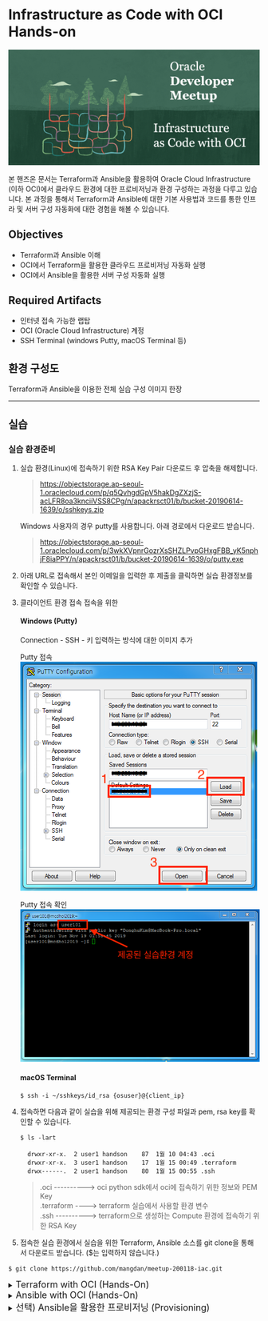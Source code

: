 # Infrastructure as Code with OCI Hands-on
![](images/logo.png)

본 핸즈온 문서는 Terraform과 Ansible을 활용하여 Oracle Cloud Infrastructure (이하 OCI)에서 클라우드 환경에 대한 프로비저닝과 환경 구성하는 과정을 다루고 있습니다. 본 과정을 통해서 Terraform과 Ansible에 대한 기본 사용법과 코드를 통한 인프라 및 서버 구성 자동화에 대한 경험을 해볼 수 있습니다.

## Objectives
* Terraform과 Ansible 이해
* OCI에서 Terraform을 활용한 클라우드 프로비저닝 자동화 실행
* OCI에서 Ansible을 활용한 서버 구성 자동화 실행

## Required Artifacts
* 인터넷 접속 가능한 랩탑
* OCI (Oracle Cloud Infrastructure) 계정
* SSH Terminal (windows Putty, macOS Terminal 등)

## 환경 구성도
Terraform과 Ansible을 이용한 전체 실습 구성 이미지 한장


---

## 실습

### 실습 환경준비
1. 실습 환경(Linux)에 접속하기 위한 RSA Key Pair 다운로드 후 압축을 해제합니다.
    > https://objectstorage.ap-seoul-1.oraclecloud.com/p/q5QvhgdGpV5hakDgZXzjS-acLFR8oa3knciiVSS8CPg/n/apackrsct01/b/bucket-20190614-1639/o/sshkeys.zip

    Windows 사용자의 경우 putty를 사용합니다. 아래 경로에서 다운로드 받습니다.
    > https://objectstorage.ap-seoul-1.oraclecloud.com/p/3wkXVpnrGozrXsSHZLPvpGHxgFBB_yK5nphjF8iaPPY/n/apackrsct01/b/bucket-20190614-1639/o/putty.exe
 
2. 아래 URL로 접속해서 본인 이메일을 입력한 후 제출을 클릭하면 실습 환경정보를 확인할 수 있습니다.

3. 클라이언트 환경 접속
    접속을 위한 

    #### Windows (Putty)
    Connection - SSH - 키 입력하는 방식에 대한 이미지 추가

    Putty 접속
    ![](images/putty1.png)

    Putty 접속 확인
    ![](images/putty2.png)

    #### macOS Terminal
    ```
    $ ssh -i ~/sshkeys/id_rsa {osuser}@{client_ip}
    ```

4. 접속하면 다음과 같이 실습을 위해 제공되는 환경 구성 파일과 pem, rsa key를 확인할 수 있습니다.
    ```shell
    $ ls -lart

      drwxr-xr-x.  2 user1 handson    87  1월 10 04:43 .oci
      drwxr-xr-x.  3 user1 handson    17  1월 15 00:49 .terraform
      drwx------.  2 user1 handson    80  1월 15 00:55 .ssh
    ```

    > .oci    ----------> oci python sdk에서 oci에 접속하기 위한 정보와 PEM Key  
    > .terraform  ----> terraform 실습에서 사용할 환경 변수   
    > .ssh  ----------> terraform으로 생성하는 Compute 환경에 접속하기 위한 RSA Key

5. 접속한 실습 환경에서 실습을 위한 Terraform, Ansible 소스를 git clone을 통해서 다운로드 받습니다. ($는 입력하지 않습니다.)
```
$ git clone https://github.com/mangdan/meetup-200118-iac.git
```

<details>
<summary>
<font size=4>Terraform with OCI (Hands-On)</font>
</summary>

> 실습 환경에는 이미 Terraform이 설치되어 제공됩니다. Terraform 설치와 관련해서는 아래 URL을 참고합니다.  
> https://learn.hashicorp.com/terraform/getting-started/install.html

Terraform 설치 확인
```shell
$ terraform version
```

### 실습용 Terraform 소스 구조
OCI용 테라폼 프로젝트의 디렉토리 구조는 다음과 같습니다.
> 실습에서 사용되는 모듈은 compartment, vcn, compute입니다.

```shell
$ cd meetup-200118-iac/terraform
```

제공되는 샘플은 루트 경로에 provider.tf, main.tf, vars.tf가 존재하고 이를 사용해서 하위 모듈을 실행하는 형태로 구성되어 있습니다.
1. OCI provider 정의
2. terraform에서 사용할 변수 값을 정의하고 루트의 vars.tf에 값을 매핑
3. 실행할 모듈을 정의 (모듈로 변수값 전달)
4. 모듈별로 resource 정의

![](images/terraform_sample_structure.png)

다음은 변수가 어떤식으로 할당되는지를 보여주는 그림입니다.

> Terraform의 변수는 기본적으로 환경변수 혹은 tfvars 파일에 정의한 값이 할당되는데, 할당된 변수값은 같은 위치의 Block Type (resource, data등)에서 참조합니다. 따라서 상위 변수의 값을 하위 모듈에 다시 매핑을 해야 하며, 하위 모듈의 경우도 동일하게 변수를 가지고 있어야 합니다.

변수가 매핑되는 순서입니다.
1. env.tfvars에 정의된 값을 루트의 vars.tf에 할당
2. 루트의 vars.tf를 main.tf, provider.tf에서 사용
3. 루트의 main.tf에서 하위 모듈(compute, compartment, vcn)이 가지고 있는 vars.tf에 값을 전달
4. 각 모듈에서 동일한 위치에 존재하는 vars.tf 참조

![](images/terraform_sample_var_explain.png)


### Terraform Init
provider.tf가 있는 위치에서 다음과 같이 init을 실행합니다. 이 작업은 provider에서 제공하는 terraform plugin을 OS환경에 맞게 다운로드 혹은 업데이트하며, 실행할 모듈의 정보에 대한 내용을 json파일로 생성합니다.

```shell
$ cd meetup-200118-iac/terraform

$ terraform init
```

OCI Plugin과 Module 확인
```shell
$ tree .terraform

.terraform/
├── modules
│   └── modules.json
└── plugins
    └── linux_amd64
        ├── lock.json
        └── terraform-provider-random_v2.2.1_x4
```

### Terraform Plan
동일한 경로에서 다음과 같이 수행합니다. **{os_user}** 부분을 자신의 os userid(e.g. user1)로 지정합니다.

```shell
$ terraform plan -var-file="/home/{os_user}/.terraform/env/env.tfvars"

Plan: 14 to add, 0 to change, 0 to destroy.
```

### Terraform Apply
동일한 경로에서 다음과 같이 수행합니다. 마찬가지로 **{os_user}** 부분을 자신의 os userid(e.g. user1)로 지정합니다.

```shell
$ terraform apply -var-file="/home/{os_user}/.terraform/env/env.tfvars"
```

실행하면 다음과 같이 Apply 실행에 대한 최종 Approve 여부를 물어봅니다. yes를 입력하고 엔터를 입력합니다.

> apply와 destroy의 경우는 기본적으로 Approve 여부를 물어보는데, 실행시에 다음과 같이 auto-approve 옵션을 주면 Approve 단계를 건너뜁니다.  
> terraform apply --auto-approve


```shell
Do you want to perform these actions?
  Terraform will perform the actions described above.
  Only 'yes' will be accepted to approve.

  Enter a value: yes
```

생성이 완료되면 다음과 같은 메시지를 볼 수 있습니다.
```shell
Apply complete! Resources: 14 added, 0 changed, 0 destroyed.
```

### OCI Console에서 생성된 Resource 확인
1. 다음 주소로 OCI Console에 접속합니다.
    > https://console.ap-seoul-1.oraclecloud.com

2. 실습을 위해 각자 제공된 Cloud Tenant(e.g. meetup101)를 입력한 후 **Continue** 를 클릭합니다.
    ![](images/oci_console_login_tenancy.png)

3. 실습을 위해 각자 제공된 OCI 계정(ID/PW)을 입력한 후 **Sign In** 을 클릭합니다.
    ![](images/oci_console_login_user.png)

4. Compute Instance 확인을 위해 다음 페이지로 이동합니다.
    > 좌측 상단 햄버거 메뉴 > Compute > Instances
    ![](images/oci_menu_compute_instances.png)

5. 생성된 Compartment와 Instance를 확인합니다.
    ![](images/oci_compute_created.png)

6. 마찬가지로 생성된 VCN 확인을 위해 다음 페이지로 이동합니다.
    > 좌측 상단 햄버거 메뉴 > Networking > Virtual Cloud Networks

7. 생성된 VCN을 확인합니다.
    ![](images/oci_vcn_created.png)

</details>

<details>
<summary>
<font size=4>Ansible with OCI (Hands-On)</font>
</summary>

### 실습 환경 (그림 한장)
* Ansible Control Server
* Ansible Target Server

Ansible은 Python 기반으로 개발된 오픈소스로 Python2(2.7) 혹은 Python3(3.5+)를 필요로 합니다. 실습 환경에는 이미 Python2가 설치되어 제공되고 있으며, Python Package Manager인 pip와 Python 가상환경 (virtualenv)에서 실습을 위한 Python virtualenv가 설치되어 제공됩니다. 

python, pip, virtualenv 설치 확인
```shell
$ python --verion

$ pip --version

$ virtualenv --version
```

### Python virtualenv 생성 및 Ansible, OCI Python SDK 설치

1. virtualenv 환경 생성 및 가상환경을 실행합니다.
    ```shell
    $ virtualenv oci-ansible

    $ source ~/oci-ansible/bin/activate
    ```

    가상환경을 실행하면 Shell Prompt가 다음과 같이 변경됩니다.
    ```shell
    $ (oci-ansible)
    ```

2. Python 가상환경에 ansible 설치 및 설치 확인을 합니다.
    > $ (oci-ansible)은 입력하지 않습니다.

    ```shell
    $ (oci-ansible) pip install ansible

    $ (oci-ansible) ansible --version
    ```

3. OCI Python SDK를 설치합니다. 
    > Oracle에서 제공하는 OCI Ansible Module은 내부적으로 OCI에서 제공하는 Python SDK를 사용합니다. 따라서 해당 Module을 사용하기 위해 OCI Python SDK를 설치해야 합니다.

    ```
    $ (oci-ansible) pip install oci
    ```

### Ansible OCI Module 다운로드, 설치, 접속 테스트
Ansible OCI Module은 Ansible Galaxy에서 Role로 제공되고 있으며, GitHub에서도 다운로드 받을 수 있습니다. 본 실습에서는 Ansible Galaxy에서 다운로드 받아서 설치를 진행합니다.

1. Ansible OCI Module 다운로드 (from Ansible Galaxy)
    > 참고) OCI Ansible Module in Ansible Galaxy
    > https://galaxy.ansible.com/oracle/oci_ansible_modules

    ```
    $ (oci-ansible) ansible-galaxy install oracle.oci_ansible_modules
    ```

    <details>
    <summary>참고) Ansible OCI Module from GitHub</summary>

    ```
    $ (oci-ansible) git clone https://github.com/oracle/oci-ansible-modules.git
    ```

    </details>

2. 다운로드 받은 Ansible OCI Module을 Python Package로 설치합니다. 일반적으로 Python 인터프리터의 site-packages 디렉토리에 설치됩니다.
    ```shell
    $ (oci-ansible) ~/.ansible/roles/oracle.oci_ansible_modules/install.py
    ```

3. Ansible OCI Module에서 제공하는 Dynamic Inventory를 사용하여 접속을 테스트합니다.
    ```shell
    $ (oci-ansible) ansible-inventory -i ~/.ansible/roles/oracle.oci_ansible_modules/inventory-script/oci_inventory.py --list
    ```

    실행하면 생성된 Compartment이름(meetup-compartment-숫자)과 하위 Host IP 주소를 확인할 수 있습니다.
    ```json
    "meetup-compartment-숫자": {
        "hosts": [
            "140.238.0.xx", 
            "140.238.13.xxx"
        ]
    },
    ```

4. 위에서 확인한 Compartment명을 이용해서 해당 Host에 Ping 테스트를 수행합니다. 여기서 **{compartment}**는 위에서 확인한 **meetup-compartment-숫자**로 대체한 후 실행합니다.

    대상 서버에 접속할때마다 key를 입력하지 않도록 known_hosts에 등록하기 위해 yes를 입력하는 프롬프트가 나오는데, 아래와 같이 환경 변수를 추가하면 체크하지 않고 넘어갑니다.
    ```shell
    $ (oci-ansible) export ANSIBLE_HOST_KEY_CHECKING=False
    ```

    ```shell
    $ (oci-ansible) ansible -i ~/.ansible/roles/oracle.oci_ansible_modules/inventory-script/oci_inventory.py {compartment} -u opc -m ping --private-key=~/.ssh/id_rsa
    ```

    예시입니다.
    ```shell
    $ (oci-ansible) ansible -i ~/.ansible/roles/oracle.oci_ansible_modules/inventory-script/oci_inventory.py meetup-compartment-39626 -u opc -m ping --private-key=~/.ssh/id_rsa
    ```

    PING 테스트 결과입니다.
    ```
    140.238.0.xx | SUCCESS => {
        "ansible_facts": {
            "discovered_interpreter_python": "/usr/bin/python"
        }, 
        "changed": false, 
        "ping": "pong"
    }

    140.238.13.xxx | SUCCESS => {
        "ansible_facts": {
            "discovered_interpreter_python": "/usr/bin/python"
        }, 
        "changed": false, 
        "ping": "pong"
    }
    ```

### Ansible을 활용한 서버 구성 (Configuration) 
OCI Compute (Linux)에 Nginx + PHP-FPM + MariaDB + Wordpress 조합의 환경을 구성해봅니다. 

전체 그림 한장 추가!!!!

1. 환경 구성을 위한 실습용 Playbook과 Role(Task, Handler, Template)은 다음 위치에서 확인할 수 있습니다. 
    ```
    $ (oci-ansible) cd meetup-200118-iac/ansible/wordpress-nginx_rhel7
    ```

2. 실습용 Ansible Playbook과 Role이 포함된 전체 디렉토리 구성은 다음과 같습니다.
    - group_vars : 전체 task에서 사용할 변수값
    - roles  
        ├── common : yum package repository 구성용 task  
        ├── mariadb : MariaDB 설치, 구성, 시작 task  
        ├── nginx : Nginx 설치, 구성, 시작 task  
        ├── php-fpm : php-fpm 설치, 구성, 시작 task  
        └── wordpress : wordpress 설치, 구성, 시작 task  
    - site.yml : 전체 Role을 실행하기 위한 Playbook

    ```shell
    wordpress-nginx_rhel7/
    ├── group_vars
    │   └── all
    ├── roles
    │   ├── common
    │   │   ├── files
    │   │   │   ├── RPM-GPG-KEY-EPEL-7
    │   │   │   ├── RPM-GPG-KEY-NGINX
    │   │   │   ├── RPM-GPG-KEY-remi
    │   │   │   ├── epel.repo
    │   │   │   ├── nginx.repo
    │   │   │   └── remi.repo
    │   │   └── tasks
    │   │       └── main.yml
    │   ├── mariadb
    │   │   ├── handlers
    │   │   │   └── main.yml
    │   │   ├── tasks
    │   │   │   └── main.yml
    │   │   └── templates
    │   │       └── my.cnf.j2
    │   ├── nginx
    │   │   ├── handlers
    │   │   │   └── main.yml
    │   │   ├── tasks
    │   │   │   └── main.yml
    │   │   └── templates
    │   │       └── default.conf
    │   ├── php-fpm
    │   │   ├── handlers
    │   │   │   └── main.yml
    │   │   ├── tasks
    │   │   │   └── main.yml
    │   │   └── templates
    │   │       └── wordpress.conf
    │   └── wordpress
    │       ├── tasks
    │       │   └── main.yml
    │       └── templates
    │           └── wp-config.php
    └── site.yml
    ```

3. Ansible Playbook을 실행합니다. **{compartment}** 부분을 실제 compartment명(e.g. meetup-compartment-39626)으로 대체합니다.

    ```shell
    $ (oci-ansible) ansible-playbook -i ~/.ansible/roles/oracle.oci_ansible_modules/inventory-script/oci_inventory.py -l {compartment} site.yml
    ```

    예시입니다.
    ```shell
    $ (oci-ansible) ansible-playbook -i ~/.ansible/roles/oracle.oci_ansible_modules/inventory-script/oci_inventory.py -l meetup-compartment-39626 site.yml
    ```

4. 성공적으로 완료되면 다음과 같이 변경된 구성의 개수(41개)를 확인할 수 있습니다.
    ```shell
    PLAY RECAP ************************************************************************************************************
140.238.18.xxx             : ok=45   changed=41   unreachable=0    failed=0    skipped=0    rescued=0    ignored=0   
140.238.3.xx               : ok=45   changed=41   unreachable=0    failed=0    skipped=0    rescued=0    ignored=0
    ```

5. 설치된 Wordpress에 접속해봅니다. 두 개의 Compute Instance를 모두 확인해봅니다.
    > 구성 화면에서 간단히 사이트 이름, 관리자 ID, 이메일, 패스워드를 입력하여 완료하면 Wordpress의 기본 화면을 볼 수 있습니다.

    * 1번 Instance의 Wordpress 구성 화면 (영어 버전)
      ![](images/wordpress-config-en.png)

    * 2번 Instance의 Wordpress 구성 완료 화면 (한국어 버전)  
      ![](images/wordpress-main-ko.png)

### Terraform Destroy
구성한 모든 Compute Instance와 VCN을 삭제합니다.

  1. terraform 폴더로 이동
    ```shell
    $ (oci-ansible) cd ~/meetup-200118-iac/terraform 
    ```
  
  2. Terrafory Destroy 실행
    ```shell
    $ (oci-ansible) terraform destroy -var-file="/home/user1/.terraform/env/env.tfvars" --auto-approve
    ```

</details>


<details>
<summary>
<font size=4>선택) Ansible을 활용한 프로비저닝 (Provisioning)</font>
</summary>

OCI에 Oracle Autonomous Data warehouse(ADW)를 프로비저닝해봅니다.

1. 실습용 Playbook
    ```
    $ cd meetup-200118-iac/oci

    compartment.yml
    adw.yml
    ```

2. tenancy_ocid 확인
    아래 제공되는 config파일에서 tenancy의 id를 확인하고 메모합니다.

    ```
    $ cat ~/.oci/config

    [DEFAULT]
    tenancy=ocid1.tenancy.oc1..aaaaaaaaczntdhqaqsnfxfykqymelumoplqe5d6amg7ecsaykku6ukiwc37q
    user=ocid1.user.oc1..aaaaaaaaecuviw4zez73bajvj4a7ccdkxkpz7axmcu5yjobtqny3dw753nda
    key_file=~/.oci/oci_api_key.pem
    fingerprint=48:1a:98:8c:cd:f6:63:4b:fb:4d:8d:26:44:aa:37:f6
    region=ap-seoul-1
    ```

3. 먼저 ADW를 생성하기 위한 Compartment를 생성합니다. 다음은 Compartment 생성을 위한 Playbook입니다.
  
  * compartment.yml playbook 내용
    ```yml
    ---
    # Compartment Module
    - name: Compartment Module
      connection: local
      hosts: localhost
      tasks:
        - name: Create a compartment
          oci_compartment:
            parent_compartment_id: '{{ tenancy_id }}'
            name: ansible_compartment 
            description: Compartment for Ansible handson 
          register: result
          tags:
            - create_compartment
        - name: Delete compartment
          oci_compartment:
            compartment_id: '{{ compartment_id }}'
            state: absent
          register: result
          tags:
            - delete_compartment
        - name: Get details of a root compartment
          oci_compartment_facts:
            compartment_id: '{{ tenancy_id }}'
            name: '{{ compartment_name }}'
            fetch_subcompartments: True 
          register: result
          tags:
            - get_compartments
        - name: Print result
          debug:
            msg: '{{ result }}'
          tags:
            - always
    ```

4. 아래의 스크립트를 실행합니다. **{tenancy_ocid}** 부분을 위에서 메모한 tenancy_ocid로 대체하여 실행합니다.

    ```
    $ ansible-playbook -i ~/.ansible/roles/oracle.oci_ansible_modules/inventory-script/oci_inventory.py playbooks/compartment.yml -t create_compartment -e "{tenancy_ocid}"
    ```

5. 실행하면 Compartment가 생성되며, 생성된 결과가 다음과 같이 출력됩니다. 아래 id의 값을 메모합니다.

    ![](images/ansible_compartment_result.png)
    

6. Oracle Autonomous Data Warehouse를 위에서 생성한 Compartment에 생성합니다. 다음은 ADW를 생성하기 위한 Playbook입니다.

  * adw.yml playbook
    ```yml
    ---
    # Create Autonomous Data Warehouse
    - name: Autonomous Data Warehouse Module
      connection: local
      hosts: localhost
      tasks:
        - name: Create Autonomous Data Warehouse
          oci_autonomous_data_warehouse:
            compartment_id: '{{ compartment_id }}'
            admin_password: 'WelCome123##'
            data_storage_size_in_tbs: 1
            cpu_core_count: 2
            db_name: 'ansible-adw'
            display_name: 'ansible-adw'
            license_model: 'LICENSE_INCLUDED'
            freeform_tags:
              owner: 'dan.donghu.kim@gmail.com'
            wait: False
            state: 'present'
          register: result
          tags:
            - create_adw
        # Delete Autonomous Data Warehouse
        - name: Delete Autonomous Data Warehouse
          oci_autonomous_data_warehouse:
            autonomous_data_warehouse_id: '{{ adw_id }}'
            state: 'absent'
          register: result
          tags:
            - delete_adw
        - name: Get Aunonomous Data Warehouse details of compartment
          oci_autonomous_data_warehouse_facts:
            compartment_id: '{{ compartment_id }}'
          register: result
          tags:
            - get_adw_details
        # Print ADW instance result
        - name: Print ADW instance result
          debug:
            msg: '{{ result }}'
          tags:
            - always
    ```

4. ADW 프로비저닝을 위해 다음과 같이 Ansible Playbook을 실행합니다. **{compartment_ocid}** 는 위에서 생성한 Compartment의 ID로 대체합니다.
  ```
  $ ansible-playbook -i ~/.ansible/roles/oracle.oci_ansible_modules/inventory-script/oci_inventory.py playbooks/adw.yml -t create_adw -e "compartment_id={compartment_ocid}"
  ```

5. 생성된 ADW Instance 확인
OCI Console에 로그인 한 후 다음 페이지로 이동하여 생성된 ADW 인스턴스를 확인합니다.
> 

</details>
















